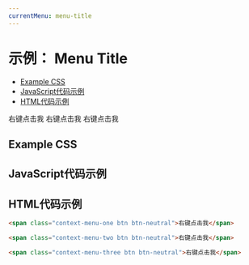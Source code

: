 ```yaml
---
currentMenu: menu-title  
---
```


# 示例： Menu Title


<!-- START doctoc generated TOC please keep comment here to allow auto update -->
<!-- DON'T EDIT THIS SECTION, INSTEAD RE-RUN doctoc TO UPDATE -->


- [Example CSS](#example-css)
- [JavaScript代码示例](#example-code)
- [HTML代码示例](#example-html)

<!-- END doctoc generated TOC please keep comment here to allow auto update -->


<span class="context-menu-one btn btn-neutral">右键点击我</span>
<span class="context-menu-two btn btn-neutral">右键点击我</span>
<span class="context-menu-three btn btn-neutral">右键点击我</span>



## Example CSS

<style type="text/css" class="showcase">
    /* menu header */
    .css-title:before {
        content: "some CSS title";
        display: block;
        position: absolute;
        top: 0;
        right: 0;
        left: 0;
        background: #DDD;
        padding: 2px;
    
        font-family: Verdana, Arial, Helvetica, sans-serif;
        font-size: 11px;
        font-weight: bold;
    }
    .css-title :first-child {
        margin-top: 20px;
    }
    
    /* menu header via data attribute */
    .data-title:before {
        content: attr(data-menutitle);
        display: block;
        position: absolute;
        top: 0;
        right: 0;
        left: 0;
        background: #DDD;
        padding: 2px;
    
        font-family: Verdana, Arial, Helvetica, sans-serif;
        font-size: 11px;
        font-weight: bold;
    }
    .data-title :first-child {
        margin-top: 20px;
    }
</style>

## JavaScript代码示例

<script type="text/javascript" class="showcase">
$(function(){
    // register regular menu
    $.contextMenu({
        selector: '.context-menu-one',
        callback: function(key, options) {
            var m = "clicked: " + key;
            window.console && console.log(m) || alert(m);
        },
        items: {
            "edit": {name: "Edit", icon: "edit"},
            "cut": {name: "Cut", icon: "cut"},
            "copy": {name: "Copy", icon: "copy"},
            "paste": {name: "Paste", icon: "paste"},
            "delete": {name: "Delete", icon: "delete"},
            "sep1": "---------",
            "quit": {name: "Quit", icon: function($element, key, item){ return 'context-menu-icon context-menu-icon-quit'; }}
        }
    });
    
    // register menu with title provided by CSS
    $.contextMenu({
        selector: '.context-menu-two',
        className: 'css-title',
        callback: function(key, options) {
            var m = "clicked: " + key;
            window.console && console.log(m) || alert(m);
        },
        items: {
            "edit": {name: "Edit", icon: "edit"},
            "cut": {name: "Cut", icon: "cut"},
            "copy": {name: "Copy", icon: "copy"},
            "paste": {name: "Paste", icon: "paste"},
            "delete": {name: "Delete", icon: "delete"},
            "sep1": "---------",
            "quit": {name: "Quit", icon: function($element, key, item){ return 'context-menu-icon context-menu-icon-quit'; }}
        }
    });
    
    // register menu with title provided by data-attribute
    $.contextMenu({
        selector: '.context-menu-three',
        className: 'data-title',
        callback: function(key, options) {
            var m = "clicked: " + key;
            window.console && console.log(m) || alert(m);
        },
        items: {
            "edit": {name: "Edit", icon: "edit"},
            "cut": {name: "Cut", icon: "cut"},
            "copy": {name: "Copy", icon: "copy"},
            "paste": {name: "Paste", icon: "paste"},
            "delete": {name: "Delete", icon: "delete"},
            "sep1": "---------",
            "quit": {name: "Quit", icon: function($element, key, item){ return 'context-menu-icon context-menu-icon-quit'; }}
        }
    });
    
    // set a title
    $('.data-title').attr('data-menutitle', "Some JS Title");
});
</script>

## HTML代码示例

```html
<span class="context-menu-one btn btn-neutral">右键点击我</span>

<span class="context-menu-two btn btn-neutral">右键点击我</span>

<span class="context-menu-three btn btn-neutral">右键点击我</span>
```



